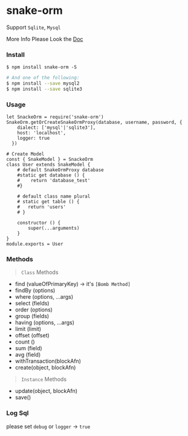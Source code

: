 # snake-orm
Support `Sqlite`, `Mysql`

More Info Please Look the [Doc](https://github.com/snake-npms/snake-orm/wiki)

### Install 

```
$ npm install snake-orm -S
```

```bash
# And one of the following:
$ npm install --save mysql2
$ npm install --save sqlite3
```

### Usage
```base
let SnackeOrm = require('snake-orm')
SnakeOrm.getOrCreateSnakeOrmProxy(database, username, password, {
    dialect: ['mysql'|'sqlite3'], 
    host: 'localhost', 
    logger: true
  })

# Create Model
const { SnakeModel } = SnackeOrm
class User extends SnakeModel {
    # default SnakeOrmProxy database
	#static get database () {
	#    return 'database_test'
	#}
	
	# default class name plural
	# static get table () {
	# 	return 'users'
	# }
	
	constructor () {
		super(...arguments)
	}
}
module.exports = User
```

### Methods
> `Class` Methods
- find (valueOfPrimaryKey) -> it's `[Bomb Method]`
- findBy (options)
- where (options, ...args)
- select (fields) 
- order (options)
- group (fields)
- having (options, ...args) 
- limit (limit)
- offset (offset)
- count ()
- sum (field)
- avg (field)
- withTransaction(blockAfn)
- create(object, blockAfn)
> `Instance` Methods
- update(object, blockAfn)
- save()
### Log Sql
please set `debug` or `logger` -> `true`
